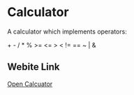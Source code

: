 # Calculator
A calculator which implements operators:
<p>+ - / * %
>= <= > < != ==
      ~ | & </p>

## Webite Link

[Open Calcuator](https://yagneswar17.github.io/Calculator/)
